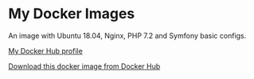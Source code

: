 # My Docker Images

An image with Ubuntu 18.04, Nginx, PHP 7.2 and Symfony basic configs.

[My Docker Hub profile](https://hub.docker.com/u/mateus1997)

[Download this docker image from Docker Hub](https://hub.docker.com/r/mateus1997/ubuntu-18.04_nginx_php-7.2_symfony)
